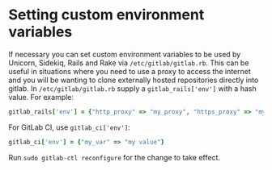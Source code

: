 # Setting custom environment variables

If necessary you can set custom environment variables to be used by Unicorn,
Sidekiq, Rails and Rake via `/etc/gitlab/gitlab.rb`.  This can be useful in
situations where you need to use a proxy to access the internet and you will be
wanting to clone externally hosted repositories directly into gitlab.  In
`/etc/gitlab/gitlab.rb` supply a `gitlab_rails['env']` with a hash value. For
example:

```ruby
gitlab_rails['env'] = {"http_proxy" => "my_proxy", "https_proxy" => "my_proxy"}
```

For GitLab CI, use `gitlab_ci['env']`:

```ruby
gitlab_ci['env'] = {"my_var" => "my value"}
```

Run `sudo gitlab-ctl reconfigure` for the change to take effect.
